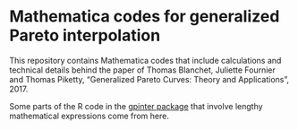 # Mathematica codes for generalized Pareto interpolation

This repository contains Mathematica codes that include calculations and technical details behind the paper of Thomas Blanchet, Juliette Fournier and Thomas Piketty, “Generalized Pareto Curves: Theory and Applications”, 2017.

Some parts of the R code in the [gpinter package](https://github.com/thomasblanchet/gpinter) that involve lengthy mathematical expressions come from here.
